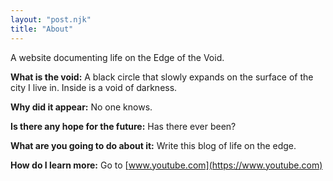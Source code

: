 ```yaml
---
layout: "post.njk"
title: "About"
---
```

A website documenting life on the Edge of the Void.

**What is the void:** A black circle that slowly expands on the surface of the city I live in. Inside is a void of darkness. 

**Why did it appear:** No one knows.

**Is there any hope for the future:** Has there ever been?

**What are you going to do about it:** Write this blog of life on the edge.

**How do I learn more:** Go to [www.youtube.com](https://www.youtube.com)